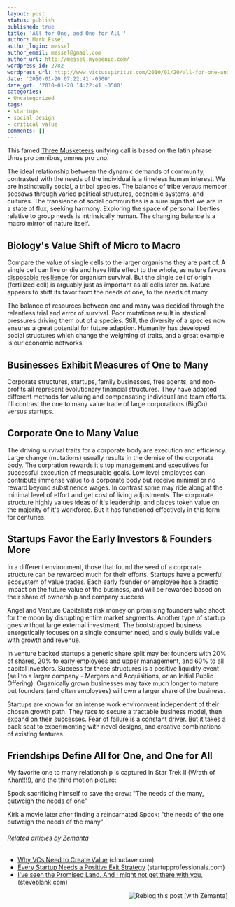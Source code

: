 ```yaml
---
layout: post
status: publish
published: true
title: 'All for One, and One for All '
author: Mark Essel
author_login: messel
author_email: messel@gmail.com
author_url: http://messel.myopenid.com/
wordpress_id: 2782
wordpress_url: http://www.victusspiritus.com/2010/01/20/all-for-one-and-one-for-all/
date: '2010-01-20 07:22:41 -0500'
date_gmt: '2010-01-20 14:22:41 -0500'
categories:
- Uncategorized
tags:
- startups
- social design
- critical value
comments: []
---
```

<p>This famed <a href="http://en.m.wikipedia.org/wiki/The_Three_Musketeers?wasRedirected=true">Three Musketeers</a> unifying call is based on the latin phrase Unus pro omnibus, omnes pro uno.</p>
<p>The ideal relationship between the dynamic demands of community, contrasted with the needs of the individual is a timeless human interest. We are instinctually social, a tribal species. The balance of tribe versus member seesaws through varied political structures, economic systems, and cultures. The transience of social communities is a sure sign that we are in a state of flux, seeking harmony. Exploring the space of personal liberties relative to group needs is intrinsically human. The changing balance is a macro mirror of nature itself.</p>
<h2>Biology's Value Shift of Micro to Macro</h2>
<p>Compare the value of single cells to the larger organisms they are part of. A single cell can live or die and have little effect to the whole, as nature favors <a href="http://www.victusspiritus.com/2009/12/29/the-hidra-has-many-heads-cheap-disposable-resilience/">disposable resilience</a> for organism survival. But the single cell of origin (fertilized cell) is arguably just as important as all cells later on. Nature appears to shift its favor from the needs of one, to the needs of many.</p>
<p>The balance of resources between one and many was decided through the relentless trial and error of survival. Poor mutations result in stastical pressures driving them out of a species. Still, the diversity of a species now ensures a great potential for future adaption. Humanity has developed social structures which change the weighting of traits, and a great example is our economic networks.</p>
<h2>Businesses Exhibit Measures of One to Many</h2>
<p>Corporate structures, startups, family businesses, free agents, and non-profits all represent evolutionary financial structures. They have adapted different methods for valuing and compensating individual and team efforts. I'll contrast the one to many value trade of large corporations (BigCo) versus startups.</p>
<h2>Corporate One to Many Value</h2>
<p>The driving survival traits for a corporate body are execution and efficiency. Large change (mutations) usually results in the demise of the corporate body. The corpration rewards it's top management and executives for successful execution of measurable goals. Low level employees can contribute immense value to a corporate body but receive minimal or no reward beyond substinence wages. In contrast some may ride along at the minimal level of effort and get cost of living adjustments. The corporate structure highly values ideas of it's leadership, and places token value on the majority of it's workforce. But it has functioned effectively in this form for centuries.</p>
<h2>Startups Favor the Early Investors &amp; Founders More</h2>
<p>In a different environment, those that found the seed of a corporate structure can be rewarded much for their efforts. Startups have a powerful ecosystem of value trades. Each early founder or employee has a drastic impact on the future value of the business, and will be rewarded based on their share of ownership and company success.</p>
<p>Angel and Venture Capitalists risk money on promising founders who shoot for the moon by disrupting entire market segments. Another type of startup goes without large external investment. The bootstrapped business energetically focuses on a single consumer need, and slowly builds value with growth and revenue.</p>
<p>In venture backed startups a generic share split may be: founders with 20% of shares, 20% to early employees and upper management, and 60% to all capital investors. Success for these structures is a positive liquidity event (sell to a larger company - Mergers and Acquisitions, or an Initial Public Offering). Organically grown businesses may take much longer to mature but founders (and often employees) will own a larger share of the business.</p>
<p>Startups are known for an intense work environment independent of their chosen growth path. They race to secure a tractable business model, then expand on their successes. Fear of failure is a constant driver. But it takes a back seat to experimenting with novel designs, and creative combinations of existing features.</p>
<h2>Friendships Define All for One, and One for All</h2>
<p>My favorite one to many relationship is captured in Star Trek II (Wrath of Khan!!!!), and the third motion picture:</p>
<p>Spock sacrificing himself to save the crew: "The needs of the many, outweigh the needs of one"</p>
<p>Kirk a movie later after finding a reincarnated Spock: "the needs of the one outweigh the needs of the many"</p>
<h6 class="zemanta-related-title" style="font-size: 1em;">Related articles by Zemanta</h6>
<ul class="zemanta-article-ul">
<li class="zemanta-article-ul-li"><a href="http://www.cloudave.com/link/why-vcs-need-to-create-value">Why VCs Need to Create Value</a> (cloudave.com)</li>
<li class="zemanta-article-ul-li"><a href="http://blog.startupprofessionals.com/2010/01/every-startup-needs-positive-exit.html">Every Startup Needs a Positive Exit Strategy</a> (startupprofessionals.com)</li>
<li class="zemanta-article-ul-li"><a href="http://steveblank.com/2010/01/21/i%25e2%2580%2599ve-seen-the-promised-land-and-i-might-not-get-there-with-you/">I've seen the Promised Land. And I might not get there with you.</a> (steveblank.com)</li>
</ul>
<div class="zemanta-pixie" style="margin-top: 10px; height: 15px;"><a class="zemanta-pixie-a" title="Reblog this post [with Zemanta]" href="http://reblog.zemanta.com/zemified/2341df61-5a3b-4bd9-b160-eeef10244bf8/"><img class="zemanta-pixie-img" style="border: none; float: right;" src="http://img.zemanta.com/reblog_e.png?x-id=2341df61-5a3b-4bd9-b160-eeef10244bf8" alt="Reblog this post [with Zemanta]" /></a><span class="zem-script more-related pretty-attribution"><script src="http://static.zemanta.com/readside/loader.js" type="text/javascript"></script></span></div>
